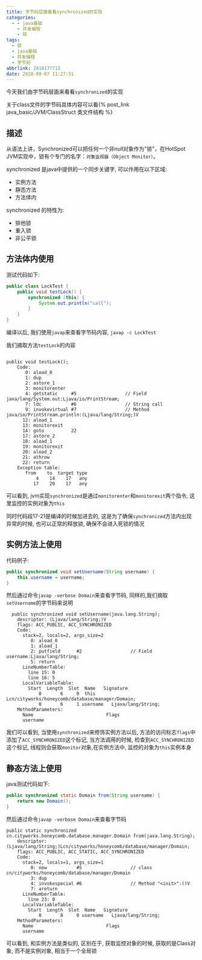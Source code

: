 ```yaml
---
title: 字节码层面看看synchronized的实现
categories:
  - - java基础
    - 并发编程
    - 锁
tags:
  - 锁
  - java基础
  - 并发编程
  - 字节码
abbrlink: 2818177713
date: 2020-09-07 11:27:51
---
```


今天我们由字节码层面来看看`synchronized`的实现

关于class文件的字节码具体内容可以看{% post_link java_basic/JVM/ClassStruct 类文件结构 %}

## 描述

从语法上讲，Synchronized可以把任何一个非null对象作为"锁"，在HotSpot JVM实现中，锁有个专门的名字：`对象监视器（Object Monitor）`。

synchronized 是java中提供的一个同步关键字, 可以作用在以下区域:

- 实例方法 
- 静态方法
- 方法体内

synchronized 的特性为:

- 排他锁
- 重入锁
- 非公平锁

<!-- more -->

## 方法体内使用


测试代码如下:

```java
public class LockTest {
    public void testLock() {
        synchronized (this) {
            System.out.println("call");
        }
    }
}
```
编译以后, 我们使用`javap`来查看字节码内容, `javap -c LockTest`

我们摘取方法`testLock`的内容

```

public void testLock();
    Code:
       0: aload_0
       1: dup
       2: astore_1
       3: monitorenter
       4: getstatic     #5                  // Field java/lang/System.out:Ljava/io/PrintStream;
       7: ldc           #6                  // String call
       9: invokevirtual #7                  // Method java/io/PrintStream.println:(Ljava/lang/String;)V
      12: aload_1
      13: monitorexit
      14: goto          22
      17: astore_2
      18: aload_1
      19: monitorexit
      20: aload_2
      21: athrow
      22: return
    Exception table:
       from    to  target type
           4    14    17   any
          17    20    17   any
```

可以看到, jvm实现`synchronized`是通过`monitorenter`和`monitorexit`两个指令, 这里监控的实例对象为`this`

同时代码段17-21是编译的时候加进去的, 这是为了确保`synchronized`方法内出现异常的时候, 也可以正常的释放锁, 确保不会进入死锁的情况

## 实例方法上使用

代码例子:

```java
public synchronized void setUsername(String username) {
    this.username = username;
}
```

然后通过命令`javap -verbose Domain`来查看字节码, 同样的,我们摘取`setUsername`的字节码来说明

```
  public synchronized void setUsername(java.lang.String);
    descriptor: (Ljava/lang/String;)V
    flags: ACC_PUBLIC, ACC_SYNCHRONIZED
    Code:
      stack=2, locals=2, args_size=2
         0: aload_0
         1: aload_1
         2: putfield      #2                  // Field username:Ljava/lang/String;
         5: return
      LineNumberTable:
        line 15: 0
        line 16: 5
      LocalVariableTable:
        Start  Length  Slot  Name   Signature
            0       6     0  this   Lcn/cityworks/honeycomb/database/manager/Domain;
            0       6     1 username   Ljava/lang/String;
    MethodParameters:
      Name                           Flags
      username
```

我们可以看到, 当使用`synchronized`来修饰实例方法以后, 方法的访问标志`flags`中添加了`ACC_SYNCHRONIZED`这个标记,
当方法调用的时候, 检查到`ACC_SYNCHRONIZED`这个标记, 线程则会获取`monitor`对象,在实例方法中, 监控的对象为`this`实例本身


## 静态方法上使用

java测试代码如下:

```java
public synchronized static Domain from(String username) {
    return new Domain();
}
```

然后通过命令`javap -verbose Domain`来查看字节码
```
public static synchronized cn.cityworks.honeycomb.database.manager.Domain from(java.lang.String);
    descriptor: (Ljava/lang/String;)Lcn/cityworks/honeycomb/database/manager/Domain;
    flags: ACC_PUBLIC, ACC_STATIC, ACC_SYNCHRONIZED
    Code:
      stack=2, locals=1, args_size=1
         0: new           #5                  // class cn/cityworks/honeycomb/database/manager/Domain
         3: dup
         4: invokespecial #6                  // Method "<init>":()V
         7: areturn
      LineNumberTable:
        line 23: 0
      LocalVariableTable:
        Start  Length  Slot  Name   Signature
            0       8     0 username   Ljava/lang/String;
    MethodParameters:
      Name                           Flags
      username
```
可以看到, 和实例方法是类似的, 区别在于, 获取监控对象的时候, 获取的是Class对象, 而不是实例对象, 相当于一个全局锁